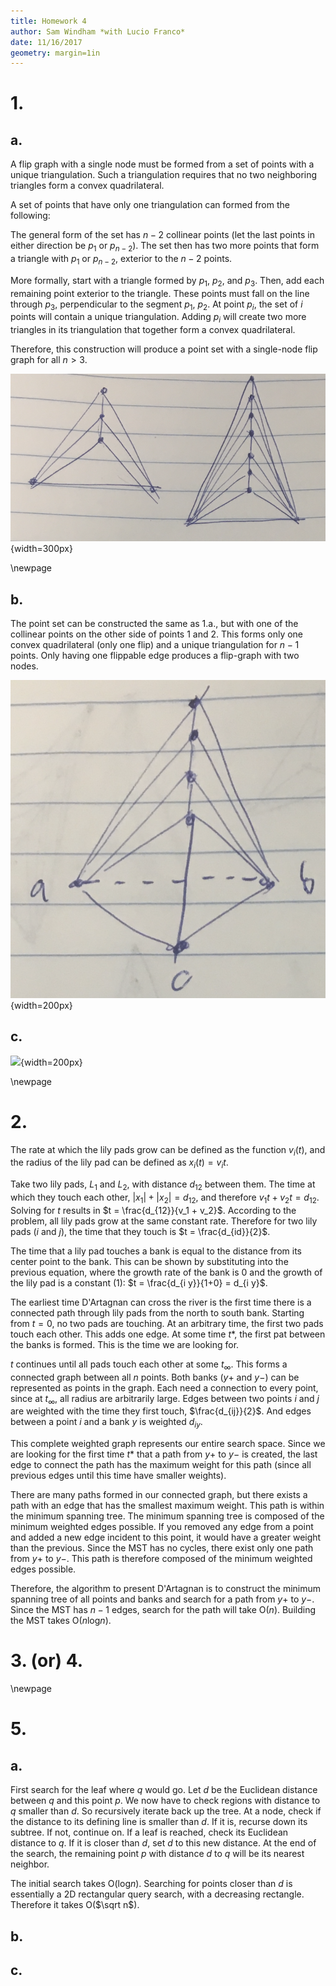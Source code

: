 ```yaml
---
title: Homework 4
author: Sam Windham *with Lucio Franco*
date: 11/16/2017
geometry: margin=1in
---
```


# 1.
## a.

A flip graph with a single node must be formed from a set of points with a unique triangulation.
Such a triangulation requires that no two neighboring triangles form a convex quadrilateral.

A set of points that have only one triangulation can formed from the following:

The general form of the set has $n-2$ collinear points (let the last points in either direction be $p_1$ or $p_{n-2}$). The set then has  two more points that form a triangle with $p_1$ or $p_{n-2}$, exterior to the $n-2$ points. 

More formally, start  with a triangle formed by $p_1$, $p_2$, and $p_3$. Then, add each remaining point exterior to the triangle. These points must fall on the line through $p_3$, perpendicular to the segment $p_1$, $p_2$.
At point $p_i$, the set of $i$ points will contain a unique triangulation. Adding $p_i$ will create two more triangles in its triangulation that together form a convex quadrilateral. 

Therefore, this construction will produce a point set with a single-node flip graph for all $n>3$.

![Two examples - unique triangulation for each](img/1.a.png){width=300px}

\newpage
## b.

The point set can be constructed the same as 1.a., but with one of the collinear points on the other side of points $1$ and $2$. This forms only one convex quadrilateral (only one flip) and a unique triangulation for $n-1$ points. Only having one flippable edge produces a flip-graph with two nodes.

![Example of altering the solution from 1.a.](img/1.b.png){width=200px}


## c.

![](img/1.c.1.png){width=200px}


\newpage
# 2.

The rate at which the lily pads grow can be defined as the function $v_i(t)$, and the radius of the lily pad can be defined as $x_i(t) = v_i t$. 

Take two lily pads, $L_1$ and $L_2$, with distance $d_{1 2}$ between them. 
The time at which they touch each other, $|x_1|+|x_2| = d_{1 2}$, and therefore 
$v_1 t + v_2 t = d_{1 2}$. Solving for $t$ results in $t = \frac{d_{12}}{v_1 + v_2}$.
According to the problem, all lily pads grow at the same constant rate. Therefore for two lily pads ($i$ and $j$), the time that they touch is $t = \frac{d_{id}}{2}$. 

The time that a lily pad touches a bank is equal to the distance from its center point to the bank. This can be shown by substituting into the previous equation, where the growth rate of the bank is $0$ and the growth of the lily pad is a constant ($1$): $t = \frac{d_{i y}}{1+0} = d_{i y}$.

The earliest time D'Artagnan can cross the river is the first time there is a connected path through lily pads from the north to south bank. Starting from $t = 0$, no two pads are touching. At an arbitrary time, the first two pads touch each other. This adds one edge. At some time $t*$, the first pat between the banks is formed. This is the time we are looking for.

$t$ continues until all pads touch each other at some $t_{\infty}$. This forms a connected graph between all $n$ points. Both banks ($y+$ and $y-$) can be represented as points in the graph. Each need a connection to every point, since at $t_{\infty}$, all radius are arbitrarily large. Edges between two points $i$ and $j$ are weighted with the time they first touch, $\frac{d_{ij}}{2}$. And edges between a point $i$ and a bank $y$ is weighted $d_{i y}$.

This complete weighted graph represents our entire search space. Since we are looking for the first time $t*$ that a path from $y+$ to $y-$ is created, the last edge to connect the path has the maximum weight for this path (since all previous edges until this time have smaller weights).

There are many paths formed in our connected graph, but there exists a path with an edge that has the smallest maximum weight. This path is within the minimum spanning tree. The minimum spanning tree is composed of the minimum weighted edges possible. If you removed any edge from a point and added a new edge incident to this point, it would have a greater weight than the previous. Since the MST has no cycles, there exist only one path from $y+$ to $y-$. This path is therefore composed of the minimum weighted edges possible.

Therefore, the algorithm to present D'Artagnan is to construct the minimum spanning tree of all points and banks and search for a path from $y+$ to $y-$. Since the MST has $n-1$ edges, search for the path will take O($n$). Building the MST takes O($n$log$n$).




# 3. (or) 4.


\newpage
# 5.
## a.

First search for the leaf where $q$ would go. Let $d$ be the Euclidean distance between $q$ and this point $p$. We now have to check regions with distance to $q$ smaller than $d$. So recursively iterate back up the tree. At a node, check if the distance to its defining line is smaller than $d$. If it is, recurse down its subtree. If not, continue on. If a leaf is reached, check its Euclidean distance to $q$. If it is closer than $d$, set $d$ to this new distance. At the end of the search, the remaining point $p$ with distance $d$ to $q$ will be its nearest neighbor.

The initial search takes O(log$n$). Searching for points closer than $d$ is essentially a 2D rectangular query search, with a decreasing rectangle. Therefore it takes O($\sqrt n$).


## b.



## c.


